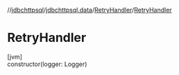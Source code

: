 //[jdbchttpsql](../../../index.md)/[jdbchttpsql.data](../index.md)/[RetryHandler](index.md)/[RetryHandler](-retry-handler.md)

# RetryHandler

[jvm]\
constructor(logger: Logger)
